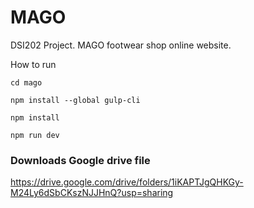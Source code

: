 # MAGO
DSI202 Project. MAGO footwear shop online website.

How to run

```
cd mago
```

```
npm install --global gulp-cli
```


```
npm install
```

```
npm run dev
```

### Downloads Google drive file 

https://drive.google.com/drive/folders/1iKAPTJgQHKGy-M24Ly6dSbCKszNJJHnQ?usp=sharing
